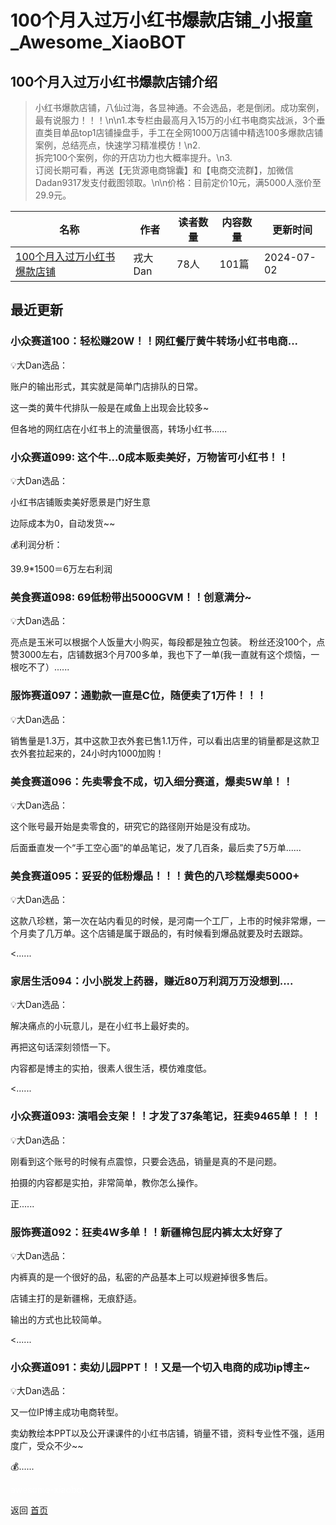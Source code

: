 # 100个月入过万小红书爆款店铺_小报童_Awesome_XiaoBOT

## 100个月入过万小红书爆款店铺介绍
> 小红书爆款店铺，八仙过海，各显神通。不会选品，老是倒闭。成功案例，最有说服力！！！\n\n1.本专栏由最高月入15万的小红书电商实战派，3个垂直类目单品top1店铺操盘手，手工在全网1000万店铺中精选100多爆款店铺案例，总结亮点，快速学习精准模仿！\n2.  
拆完100个案例，你的开店功力也大概率提升。\n3.  
订阅长期可看，再送【无货源电商锦囊】和【电商交流群】，加微信Dadan9317发支付截图领取。\n\n价格：目前定价10元，满5000人涨价至29.9元。  
  


|名称|作者|读者数量|内容数量|更新时间|
|---|---|---|---|---|
|[100个月入过万小红书爆款店铺](https://xiaobot.net/p/rsq9316?refer=9c3f1c95-a052-465a-9902-f6d75080262a)|戎大Dan|78人|101篇|2024-07-02|

## 最近更新
### 小众赛道100：轻松赚20W！！网红餐厅黄牛转场小红书电商...

💡大Dan选品：

账户的输出形式，其实就是简单门店排队的日常。

这一类的黄牛代排队一般是在咸鱼上出现会比较多~

但各地的网红店在小红书上的流量很高，转场小红书......

### 小众赛道099: 这个牛...0成本贩卖美好，万物皆可小红书！！

💡大Dan选品：

小红书店铺贩卖美好愿景是门好生意

边际成本为0，自动发货~~

💰利润分析：

39.9*1500＝6万左右利润

### 美食赛道098: 69低粉带出5000GVM！！创意满分~

💡大Dan选品：

亮点是玉米可以根据个人饭量大小购买，每段都是独立包装。
粉丝还没100个，点赞3000左右，店铺数据3个月700多单，我也下了一单(我一直就有这个烦恼，一根吃不了）......

### 服饰赛道097：通勤款一直是C位，随便卖了1万件！！！

💡大Dan选品：

销售量是1.3万，其中这款卫衣外套已售1.1万件，可以看出店里的销量都是这款卫衣外套拉起来的，24小时内1000加购！

### 美食赛道096：先卖零食不成，切入细分赛道，爆卖5W单！！

💡大Dan选品：

这个账号最开始是卖零食的，研究它的路径刚开始是没有成功。

后面垂直发一个“手工空心面”的单品笔记，发了几百条，最后卖了5万单......

### 美食赛道095：妥妥的低粉爆品！！！黄色的八珍糕爆卖5000+

💡大Dan选品：

这款八珍糕，第一次在站内看见的时候，是河南一个工厂，上市的时候非常爆，一个月卖了几万单。这个店铺是属于跟品的，有时候看到爆品就要及时去跟踪。

<......

### 家居生活094：小小脱发上药器，赚近80万利润万万没想到....

💡大Dan选品：

解决痛点的小玩意儿，是在小红书上最好卖的。

再把这句话深刻领悟一下。

内容都是博主的实拍，很素人很生活，模仿难度低。

<......

### 小众赛道093: 演唱会支架！！才发了37条笔记，狂卖9465单！！！

💡大Dan选品：

刚看到这个账号的时候有点震惊，只要会选品，销量是真的不是问题。

拍摄的内容都是实拍，非常简单，教你怎么操作。

正......

### 服饰赛道092：狂卖4W多单！！新疆棉包屁内裤太太好穿了

💡大Dan选品：

内裤真的是一个很好的品，私密的产品基本上可以规避掉很多售后。

店铺主打的是新疆棉，无痕舒适。

输出的方式也比较简单。

<......

### 小众赛道091：卖幼儿园PPT！！又是一个切入电商的成功ip博主~

💡大Dan选品：

又一位IP博主成功电商转型。

卖幼教绘本PPT以及公开课课件的小红书店铺，销量不错，资料专业性不强，适用度广，受众不少~~

💰......


<a href="https://github.com/Reno9527/awesome-xiaobot" style="color: white; text-decoration: none;">awesome-xiaobot</a>

返回 [首页](../README.md)
